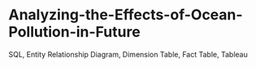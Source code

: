 # Analyzing-the-Effects-of-Ocean-Pollution-in-Future
SQL, 
Entity Relationship Diagram, 
Dimension Table, 
Fact Table,
Tableau
